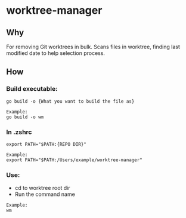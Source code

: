 # worktree-manager

## Why
For removing Git worktrees in bulk. 
Scans files in worktree, finding last modified date to help selection process.

## How
### Build executable:
```
go build -o {What you want to build the file as}

Example: 
go build -o wm
```

### In .zshrc

```
export PATH="$PATH:{REPO DIR}"

Example:
export PATH="$PATH:/Users/example/worktree-manager"
```

### Use:

- cd to worktree root dir
- Run the command name

```
Example: 
wm
```

